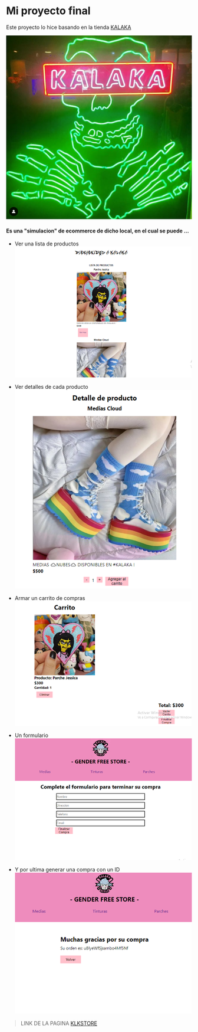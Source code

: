 # Mi proyecto final 

Este proyecto lo hice basando en la tienda [KALAKA](https://www.instagram.com/kalaka.store/)

![imgKLK](./public/KLK.PNG)

#### Es una "simulacion" de ecommerce de dicho local, en el cual se puede ...

* Ver una lista de productos
![imgKLK](./public/KLK1.PNG)

* Ver detalles de cada producto
![imgKLK](./public/KLK2.PNG)

* Armar un carrito de compras
![imgKLK](./public/KLK3.PNG)

* Un formulario
![imgKLK](./public/KLK4.PNG)

* Y por ultima generar una compra con un ID
![imgKLK](./public/KLK5.PNG)

>LINK DE LA PAGINA [KLKSTORE](https://klkstore.vercel.app)


